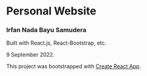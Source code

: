 # Personal Website
### Irfan Nada Bayu Samudera

Built with React.js, React-Bootstrap, etc.

9 September 2022.

This project was bootstrapped with [Create React App](https://github.com/facebook/create-react-app).
